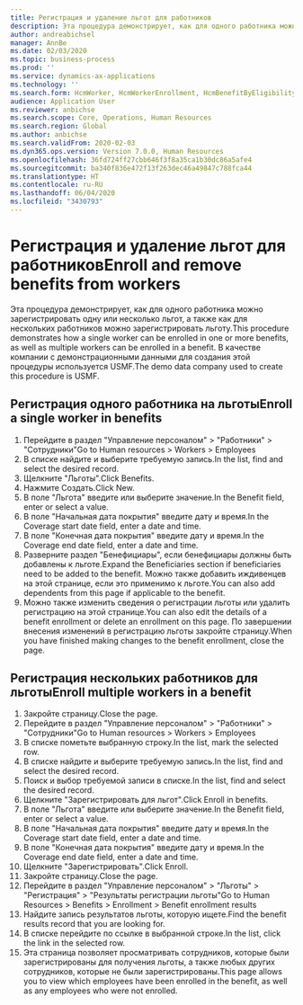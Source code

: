 ```yaml
---
title: Регистрация и удаление льгот для работников
description: Эта процедура демонстрирует, как для одного работника можно зарегистрировать одну или несколько льгот, а также как для нескольких работников можно зарегистрировать льготу.
author: andreabichsel
manager: AnnBe
ms.date: 02/03/2020
ms.topic: business-process
ms.prod: ''
ms.service: dynamics-ax-applications
ms.technology: ''
ms.search.form: HcmWorker, HcmWorkerEnrollment, HcmBenefitByEligibilityLookup, HcmMassBenefitEnrollment, HcmBenefitLookup, HcmMassBenefitEnrollmentResults, BenefitWorkspace, HcmBenefitSummaryPart
audience: Application User
ms.reviewer: anbichse
ms.search.scope: Core, Operations, Human Resources
ms.search.region: Global
ms.author: anbichse
ms.search.validFrom: 2020-02-03
ms.dyn365.ops.version: Version 7.0.0, Human Resources
ms.openlocfilehash: 36fd724ff27cbb646f3f8a35ca1b30dc86a5afe4
ms.sourcegitcommit: ba340f836e472f13f263dec46a49847c788fca44
ms.translationtype: HT
ms.contentlocale: ru-RU
ms.lasthandoff: 06/04/2020
ms.locfileid: "3430793"
---
```

# <a name="enroll-and-remove-benefits-from-workers"></a><span data-ttu-id="d6dd4-103">Регистрация и удаление льгот для работников</span><span class="sxs-lookup"><span data-stu-id="d6dd4-103">Enroll and remove benefits from workers</span></span>



<span data-ttu-id="d6dd4-104">Эта процедура демонстрирует, как для одного работника можно зарегистрировать одну или несколько льгот, а также как для нескольких работников можно зарегистрировать льготу.</span><span class="sxs-lookup"><span data-stu-id="d6dd4-104">This procedure demonstrates how a single worker can be enrolled in one or more benefits, as well as multiple workers can be enrolled in a benefit.</span></span> <span data-ttu-id="d6dd4-105">В качестве компании с демонстрационными данными для создания этой процедуры используется USMF.</span><span class="sxs-lookup"><span data-stu-id="d6dd4-105">The demo data company used to create this procedure is USMF.</span></span>


## <a name="enroll-a-single-worker-in-benefits"></a><span data-ttu-id="d6dd4-106">Регистрация одного работника на льготы</span><span class="sxs-lookup"><span data-stu-id="d6dd4-106">Enroll a single worker in benefits</span></span>
1. <span data-ttu-id="d6dd4-107">Перейдите в раздел "Управление персоналом" > "Работники" > "Сотрудники"</span><span class="sxs-lookup"><span data-stu-id="d6dd4-107">Go to Human resources > Workers > Employees</span></span>
2. <span data-ttu-id="d6dd4-108">В списке найдите и выберите требуемую запись.</span><span class="sxs-lookup"><span data-stu-id="d6dd4-108">In the list, find and select the desired record.</span></span>
3. <span data-ttu-id="d6dd4-109">Щелкните "Льготы".</span><span class="sxs-lookup"><span data-stu-id="d6dd4-109">Click Benefits.</span></span>
4. <span data-ttu-id="d6dd4-110">Нажмите Создать.</span><span class="sxs-lookup"><span data-stu-id="d6dd4-110">Click New.</span></span>
5. <span data-ttu-id="d6dd4-111">В поле "Льгота" введите или выберите значение.</span><span class="sxs-lookup"><span data-stu-id="d6dd4-111">In the Benefit field, enter or select a value.</span></span>
6. <span data-ttu-id="d6dd4-112">В поле "Начальная дата покрытия" введите дату и время.</span><span class="sxs-lookup"><span data-stu-id="d6dd4-112">In the Coverage start date field, enter a date and time.</span></span>
7. <span data-ttu-id="d6dd4-113">В поле "Конечная дата покрытия" введите дату и время.</span><span class="sxs-lookup"><span data-stu-id="d6dd4-113">In the Coverage end date field, enter a date and time.</span></span>
8. <span data-ttu-id="d6dd4-114">Разверните раздел "Бенефициары", если бенефициары должны быть добавлены к льготе.</span><span class="sxs-lookup"><span data-stu-id="d6dd4-114">Expand the Beneficiaries section if beneficiaries need to be added to the benefit.</span></span> <span data-ttu-id="d6dd4-115">Можно также добавить иждивенцев на этой странице, если это применимо к льготе.</span><span class="sxs-lookup"><span data-stu-id="d6dd4-115">You can also add dependents from this page if applicable to the benefit.</span></span>
9. <span data-ttu-id="d6dd4-116">Можно также изменить сведения о регистрации льготы или удалить регистрацию на этой странице.</span><span class="sxs-lookup"><span data-stu-id="d6dd4-116">You can also edit the details of a benefit enrollment or delete an enrollment on this page.</span></span> <span data-ttu-id="d6dd4-117">По завершении внесения изменений в регистрацию льготы закройте страницу.</span><span class="sxs-lookup"><span data-stu-id="d6dd4-117">When you have finished making changes to the benefit enrollment, close the page.</span></span>

## <a name="enroll-multiple-workers-in-a-benefit"></a><span data-ttu-id="d6dd4-118">Регистрация нескольких работников для льготы</span><span class="sxs-lookup"><span data-stu-id="d6dd4-118">Enroll multiple workers in a benefit</span></span>
1. <span data-ttu-id="d6dd4-119">Закройте страницу.</span><span class="sxs-lookup"><span data-stu-id="d6dd4-119">Close the page.</span></span>
2. <span data-ttu-id="d6dd4-120">Перейдите в раздел "Управление персоналом" > "Работники" > "Сотрудники"</span><span class="sxs-lookup"><span data-stu-id="d6dd4-120">Go to Human resources > Workers > Employees</span></span>
3. <span data-ttu-id="d6dd4-121">В списке пометьте выбранную строку.</span><span class="sxs-lookup"><span data-stu-id="d6dd4-121">In the list, mark the selected row.</span></span>
4. <span data-ttu-id="d6dd4-122">В списке найдите и выберите требуемую запись.</span><span class="sxs-lookup"><span data-stu-id="d6dd4-122">In the list, find and select the desired record.</span></span>
5. <span data-ttu-id="d6dd4-123">Поиск и выбор требуемой записи в списке.</span><span class="sxs-lookup"><span data-stu-id="d6dd4-123">In the list, find and select the desired record.</span></span>
6. <span data-ttu-id="d6dd4-124">Щелкните "Зарегистрировать для льгот".</span><span class="sxs-lookup"><span data-stu-id="d6dd4-124">Click Enroll in benefits.</span></span>
7. <span data-ttu-id="d6dd4-125">В поле "Льгота" введите или выберите значение.</span><span class="sxs-lookup"><span data-stu-id="d6dd4-125">In the Benefit field, enter or select a value.</span></span>
8. <span data-ttu-id="d6dd4-126">В поле "Начальная дата покрытия" введите дату и время.</span><span class="sxs-lookup"><span data-stu-id="d6dd4-126">In the Coverage start date field, enter a date and time.</span></span>
9. <span data-ttu-id="d6dd4-127">В поле "Конечная дата покрытия" введите дату и время.</span><span class="sxs-lookup"><span data-stu-id="d6dd4-127">In the Coverage end date field, enter a date and time.</span></span>
10. <span data-ttu-id="d6dd4-128">Щелкните "Зарегистрировать".</span><span class="sxs-lookup"><span data-stu-id="d6dd4-128">Click Enroll.</span></span>
11. <span data-ttu-id="d6dd4-129">Закройте страницу.</span><span class="sxs-lookup"><span data-stu-id="d6dd4-129">Close the page.</span></span>
12. <span data-ttu-id="d6dd4-130">Перейдите в раздел "Управление персоналом" > "Льготы" > "Регистрация" > "Результаты регистрации льготы"</span><span class="sxs-lookup"><span data-stu-id="d6dd4-130">Go to Human Resources > Benefits > Enrollment > Benefit enrollment results</span></span>
13. <span data-ttu-id="d6dd4-131">Найдите запись результатов льготы, которую ищете.</span><span class="sxs-lookup"><span data-stu-id="d6dd4-131">Find the benefit results record that you are looking for.</span></span>
14. <span data-ttu-id="d6dd4-132">В списке перейдите по ссылке в выбранной строке.</span><span class="sxs-lookup"><span data-stu-id="d6dd4-132">In the list, click the link in the selected row.</span></span>
15. <span data-ttu-id="d6dd4-133">Эта страница позволяет просматривать сотрудников, которые были зарегистрированы для получения льготы, а также любых других сотрудников, которые не были зарегистрированы.</span><span class="sxs-lookup"><span data-stu-id="d6dd4-133">This page allows you to view which employees have been enrolled in the benefit, as well as any employees who were not enrolled.</span></span>

